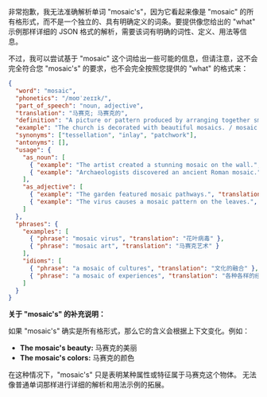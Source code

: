 非常抱歉，我无法准确解析单词 "mosaic's"，因为它看起来像是 "mosaic" 的所有格形式，而不是一个独立的、具有明确定义的词条。要提供像您给出的 "what" 示例那样详细的 JSON 格式的解析，需要该词有明确的词性、定义、用法等信息。

不过，我可以尝试基于 "mosaic" 这个词给出一些可能的信息，但请注意，这不会完全符合您 "mosaic's" 的要求，也不会完全按照您提供的 "what" 的格式来：

```json
{
  "word": "mosaic",
  "phonetics": "/moʊˈzeɪɪk/",
  "part_of_speech": "noun, adjective",
  "translation": "马赛克; 马赛克的",
  "definition": "A picture or pattern produced by arranging together small colored pieces of hard material, such as stone, tile, or glass; relating to or resembling a mosaic.",
  "example": "The church is decorated with beautiful mosaics. / mosaic tiles",
  "synonyms": ["tessellation", "inlay", "patchwork"],
  "antonyms": [],
  "usage": {
    "as_noun": [
      { "example": "The artist created a stunning mosaic on the wall.", "translation": "艺术家在墙上创作了一幅令人惊叹的马赛克。" },
      { "example": "Archaeologists discovered an ancient Roman mosaic.", "translation": "考古学家发现了一幅古罗马马赛克。" }
    ],
    "as_adjective": [
      { "example": "The garden featured mosaic pathways.", "translation": "花园里有马赛克小路。" },
      { "example": "The virus causes a mosaic pattern on the leaves.", "translation": "这种病毒在叶子上引起马赛克图案。" }
    ]
  },
  "phrases": {
    "examples": [
      { "phrase": "mosaic virus", "translation": "花叶病毒" },
      { "phrase": "mosaic art", "translation": "马赛克艺术" }
    ],
    "idioms": [
      { "phrase": "a mosaic of cultures", "translation": "文化的融合" },
      { "phrase": "a mosaic of experiences", "translation": "各种各样的经历" }
    ]
  }
}
```

**关于 "mosaic's" 的补充说明：**

如果 "mosaic's" 确实是所有格形式，那么它的含义会根据上下文变化。例如：

*   **The mosaic's beauty:** 马赛克的美丽
*   **The mosaic's colors:** 马赛克的颜色

在这种情况下，"mosaic's" 只是表明某种属性或特征属于马赛克这个物体。 无法像普通单词那样进行详细的解析和用法示例的拓展。 
